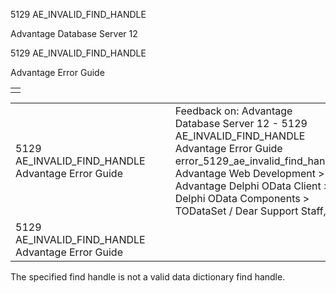 5129 AE\_INVALID\_FIND\_HANDLE




Advantage Database Server 12  

5129 AE\_INVALID\_FIND\_HANDLE

Advantage Error Guide

|  |
| --- |
|  |

|  |  |  |  |  |
| --- | --- | --- | --- | --- |
| 5129 AE\_INVALID\_FIND\_HANDLE  Advantage Error Guide |  |  | Feedback on: Advantage Database Server 12 - 5129 AE\_INVALID\_FIND\_HANDLE Advantage Error Guide error\_5129\_ae\_invalid\_find\_handle Advantage Web Development > Advantage Delphi OData Client > Delphi OData Components > TODataSet / Dear Support Staff, |  |
| 5129 AE\_INVALID\_FIND\_HANDLE  Advantage Error Guide |  |  |  |  |

The specified find handle is not a valid data dictionary find handle.